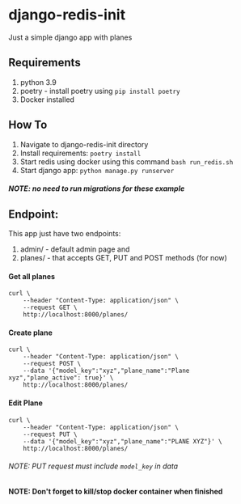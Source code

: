 # django-redis-init

Just a simple django app with planes

## Requirements

1. python 3.9
2. poetry - install poetry using ```pip install poetry```
3. Docker installed

## How To

1. Navigate to django-redis-init directory
2. Install requirements: ```poetry install```
3. Start redis using docker using this command ```bash run_redis.sh```
4. Start django app: ```python manage.py runserver```

##### NOTE: no need to run migrations for these example


## Endpoint:

This app just have two endpoints:
1. admin/ - default admin page and
2. planes/ - that accepts GET, PUT and POST methods (for now)


#### Get all planes
``` commandline
curl \
    --header "Content-Type: application/json" \
    --request GET \
    http://localhost:8000/planes/

```


#### Create plane

``` commandline
curl \
    --header "Content-Type: application/json" \
    --request POST \
    --data '{"model_key":"xyz","plane_name":"Plane xyz","plane_active": true}' \
    http://localhost:8000/planes/

```


#### Edit Plane
``` commandline
curl \
    --header "Content-Type: application/json" \
    --request PUT \
    --data '{"model_key":"xyz","plane_name":"PLANE XYZ"}' \
    http://localhost:8000/planes/

```
###### NOTE: PUT request must include ```model_key``` in data

#### NOTE: Don't forget to kill/stop docker container when finished
